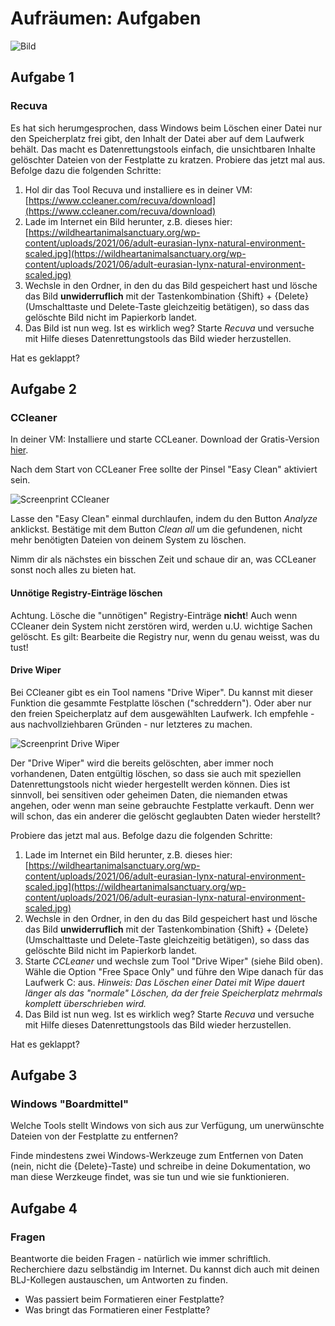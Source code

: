 # Aufräumen: Aufgaben

![Bild](<../08 Aufräumen/Aufgaben/res/cleanup.gif>)

## Aufgabe 1

### Recuva

Es hat sich herumgesprochen, dass Windows beim Löschen einer Datei nur den Speicherplatz frei gibt, den Inhalt der Datei aber auf dem Laufwerk behält. Das macht es Datenrettungstools einfach, die unsichtbaren Inhalte gelöschter Dateien von der Festplatte zu kratzen. Probiere das jetzt mal aus. Befolge dazu die folgenden Schritte:

1. Hol dir das Tool Recuva und installiere es in deiner VM: [https://www.ccleaner.com/recuva/download](https://www.ccleaner.com/recuva/download)
2. Lade im Internet ein Bild herunter, z.B. dieses hier: [https://wildheartanimalsanctuary.org/wp-content/uploads/2021/06/adult-eurasian-lynx-natural-environment-scaled.jpg](https://wildheartanimalsanctuary.org/wp-content/uploads/2021/06/adult-eurasian-lynx-natural-environment-scaled.jpg)
3. Wechsle in den Ordner, in den du das Bild gespeichert hast und lösche das Bild **unwiderruflich** mit der Tastenkombination {Shift} + {Delete} (Umschalttaste und Delete-Taste gleichzeitig betätigen), so dass das gelöschte Bild nicht im Papierkorb landet.
4. Das Bild ist nun weg. Ist es wirklich weg? Starte _Recuva_ und versuche mit Hilfe dieses Datenrettungstools das Bild wieder herzustellen.

Hat es geklappt?

## Aufgabe 2

### CCleaner

In deiner VM: Installiere und starte CCLeaner. Download der Gratis-Version [hier](https://www.ccleaner.com/de-de/ccleaner/download).

Nach dem Start von CCLeaner Free sollte der Pinsel "Easy Clean" aktiviert sein.

![Screenprint CCleaner](<../08 Aufräumen/Aufgaben/res/start-ccleaner.jpg>)

Lasse den "Easy Clean" einmal durchlaufen, indem du den Button _Analyze_ anklickst. Bestätige mit dem Button _Clean all_ um die gefundenen, nicht mehr benötigten Dateien von deinem System zu löschen.

Nimm dir als nächstes ein bisschen Zeit und schaue dir an, was CCLeaner sonst noch alles zu bieten hat.

#### Unnötige Registry-Einträge löschen

Achtung. Lösche die "unnötigen" Registry-Einträge **nicht**! Auch wenn CCleaner dein System nicht zerstören wird, werden u.U. wichtige Sachen gelöscht. Es gilt: Bearbeite die Registry nur, wenn du genau weisst, was du tust!

#### Drive Wiper

Bei CCleaner gibt es ein Tool namens "Drive Wiper". Du kannst mit dieser Funktion die gesammte Festplatte löschen ("schreddern"). Oder aber nur den freien Speicherplatz auf dem ausgewählten Laufwerk. Ich empfehle - aus nachvollziehbaren Gründen - nur letzteres zu machen.

![Screenprint Drive Wiper](<../08 Aufräumen/Aufgaben/res/start-ccleaner.jpg>)

Der "Drive Wiper" wird die bereits gelöschten, aber immer noch vorhandenen, Daten entgültig löschen, so dass sie auch mit speziellen Datenrettungstools nicht wieder hergestellt werden können. Dies ist sinnvoll, bei sensitiven oder geheimen Daten, die niemanden etwas angehen, oder wenn man seine gebrauchte Festplatte verkauft. Denn wer will schon, das ein anderer die gelöscht geglaubten Daten wieder herstellt?

Probiere das jetzt mal aus. Befolge dazu die folgenden Schritte:

1. Lade im Internet ein Bild herunter, z.B. dieses hier: [https://wildheartanimalsanctuary.org/wp-content/uploads/2021/06/adult-eurasian-lynx-natural-environment-scaled.jpg](https://wildheartanimalsanctuary.org/wp-content/uploads/2021/06/adult-eurasian-lynx-natural-environment-scaled.jpg)
2. Wechsle in den Ordner, in den du das Bild gespeichert hast und lösche das Bild **unwiderruflich** mit der Tastenkombination {Shift} + {Delete} (Umschalttaste und Delete-Taste gleichzeitig betätigen), so dass das gelöschte Bild nicht im Papierkorb landet.
3. Starte _CCLeaner_ und wechsle zum Tool "Drive Wiper" (siehe Bild oben). Wähle die Option "Free Space Only" und führe den Wipe danach für das Laufwerk C: aus. _Hinweis: Das Löschen einer Datei mit Wipe dauert länger als das "normale" Löschen, da der freie Speicherplatz mehrmals komplett überschrieben wird._
4. Das Bild ist nun weg. Ist es wirklich weg? Starte _Recuva_ und versuche mit Hilfe dieses Datenrettungstools das Bild wieder herzustellen.

Hat es geklappt?

## Aufgabe 3

### Windows "Boardmittel"

Welche Tools stellt Windows von sich aus zur Verfügung, um unerwünschte Dateien von der Festplatte zu entfernen?

Finde mindestens zwei Windows-Werkzeuge zum Entfernen von Daten (nein, nicht die {Delete}-Taste) und schreibe in deine Dokumentation, wo man diese Werzkeuge findet, was sie tun und wie sie funktionieren.

## Aufgabe 4

### Fragen

Beantworte die beiden Fragen - natürlich wie immer schriftlich. Recherchiere dazu selbständig im Internet. Du kannst dich auch mit deinen BLJ-Kollegen austauschen, um Antworten zu finden.

* Was passiert beim Formatieren einer Festplatte?
* Was bringt das Formatieren einer Festplatte?
